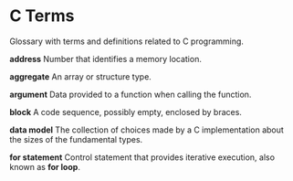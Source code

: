 # C Terms

Glossary with terms and definitions related to C programming.

**address** Number that identifies a memory location.

**aggregate** An array or structure type.

**argument** Data provided to a function when calling the function.

**block** A code sequence, possibly empty, enclosed by braces.

**data model** The collection of choices made by a C implementation about the sizes of the fundamental types.

**for statement** Control statement that provides iterative execution, also known as **for loop**.

